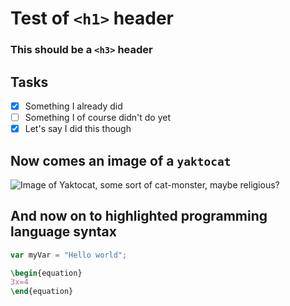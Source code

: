 # Test of `<h1>` header
### This should be a `<h3>` header

## Tasks
- [x] Something I already did
- [ ] Something I of course didn't do yet
- [X] Let's say I did this though

## Now comes an image of a `yaktocat`
![Image of Yaktocat, some sort of cat-monster, maybe religious?](https://octodex.github.com/images/yaktocat.png)

## And now on to highlighted programming language syntax

``` javascript
var myVar = "Hello world";
```

``` latex
\begin{equation}
3x=4
\end{equation}
```
